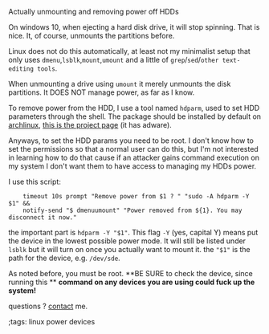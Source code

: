 Actually unmounting and removing power off HDDs

On windows 10, when ejecting a hard disk drive, it will stop
spinning. That is nice. It, of course, unmounts the partitions
before.

Linux does not do this automatically, at least not my minimalist
setup that only uses `dmenu`,`lsblk`,`mount`,`umount` and a little
of `grep`/`sed`/`other text-editing tools`.

When unmounting a drive using `umount` it merely unmounts the disk
partitions. It DOES NOT manage power, as far as I know.

To remove power from the HDD, I use a tool named `hdparm`, used to
set HDD parameters through the shell. The package should
be installed by default on 
[archlinux](https://archlinux.org/packages/core/x86_64/hdparm/),
[this is the project page](https://sourceforge.net/projects/hdparm/) 
(it has adware).

Anyways, to set the HDD params you need to be root. I don't know how
to set the permissions so that a normal user can do this, but I'm not
interested in learning how to do that cause if an attacker gains
command execution on my system I don't want them to have access to
managing my HDDs power.

I use this script:

```
	timeout 10s prompt "Remove power from $1 ? " "sudo -A hdparm -Y $1" &&
	notify-send "$ dmenuumount" "Power removed from ${1}. You may disconnect it now."
```

the important part is `hdparm -Y "$1"`. This flag `-Y` (yes, capital Y) means 
put the device in the 
lowest possible power mode. It will still be listed under `lsblk` but it will turn
on once you actually want to mount it. the `"$1"` is the path for the device, e.g.
`/dev/sde`.

As noted before, you must be root. 
**BE SURE to check the device, since running this **
**command on any devices you are using could fuck up the system!**

questions ? [contact](contact.html) me.

;tags: linux power devices
